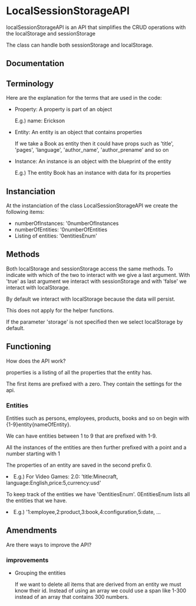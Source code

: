 <h1>LocalSessionStorageAPI</h1>
<p>localSessionStorageAPI is an API that simplifies the CRUD operations with the localStorage and sessionStorage</p>

<p>The class can handle both sessionStorage and localStorage.</p>

<h2>Documentation</h2>
<div id="terminology">
<h2>Terminology</h2>
<p>Here are the explanation for the terms that are used in the code:</p>
<ul>
<li>Property: A property is part of an object</li>
<p>E.g.) name: Erickson</p>
<li>Entity: An entity is an object that contains properties</li>
<p>If we take a Book as entity then it could have props such as 'title', 'pages', 'language', 'author_name', 'author_prename' and so on</p>
<li>Instance: An instance is an object with the blueprint of the entity</li>
<p>E.g.) The entity Book has an instance with data for its properties</p>
</ul>

</div>
<div id="instanciation">
<h2>Instanciation</h2>
<p>At the instanciation of the class LocalSessionStorageAPI we create the following items:</p>
<ul>
<li>numberOfInstances: '0numberOfInstances</li>
<li>numberOfEntities: '0numberOfEntities</li>
<li>Listing of entities: '0entitiesEnum'</li>
</ul>

</div>
<div id="methods">
<h2>Methods</h2>
<p>Both localStorage and sessionStorage access the same methods. To indicate with which of the two to interact with we give a last argument. With 'true' as last argument we interact with sessionStorage and with 'false' we interact with localStorage.</p>
<p>By default we interact with localStorage because the data will persist.</p>
<p>This does not apply for the helper functions.</p>
<p>If the parameter 'storage' is not specified then we select localStorage by default. </p>
</div>

<div id="functioning">
<h2>Functioning</h2>
<p>How does the API work?</p>

<p>properties is a listing of all the properties that the entity has.</p>
<p>The first items are prefixed with a zero. They contain the settings for the api.</p>
<h3>Entities</h3>
<p>Entities such as persons, employees, products, books and so on begin with {1-9}entity{nameOfEntity}.</p>
<p>We can have entities between 1 to 9 that are prefixed with 1-9.</p>
<p>All the instances of the entities are then further prefixed with a point and a number starting with 1</p>
<p>The properties of an entity are saved in the second prefix 0.</p>
<li>E.g.) For Video Games: 2.0: 'title:Minecraft, language:English,price:5,currency:usd'</li>

<p>To keep track of the entities we have '0entitiesEnum'. 0EntitiesEnum lists all the entities that we have.</p>
<li>E.g.) '1:employee,2:product,3:book,4:configuration,5:date, ...</li>

</div>

<div id="amendments">
<h2>Amendments</h2>
<p>Are there ways to improve the API?</p>
<h3>improvements</h3>
<ul>
<li>Grouping the entities</li>
<p>If we want to delete all items that are derived from an entity we must know their id. Instead of using an array we could use a span like 1-300 instead of an array that contains 300 numbers.</p>
</ul>
</div>
